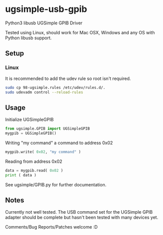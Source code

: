 # ugsimple-usb-gpib
Python3 libusb UGSimple GPIB Driver

Tested using Linux, should work for Mac OSX, Windows and any OS with Python libusb support.


## Setup

### Linux

It is recommended to add the udev rule so root isn't required.

```bash
sudo cp 98-ugsimple.rules /etc/udev/rules.d/.
sudo udevadm control --reload-rules
```


## Usage

Initialize UGSimpleGPIB

```python
from ugsimple.GPIB import UGSimpleGPIB
mygpib = UGSimpleGPIB()

```

Writing "my command" a command to address 0x02
```python
mygpib.write( 0x02, "my command" )
```

Reading from address 0x02
```python
data = mygpib.read( 0x02 )
print ( data )
```

See ugsimple/GPIB.py for further documentation.


## Notes

Currently not well tested.
The USB command set for the UGSimple GPIB adapter should be complete but hasn't been tested with many devices yet.


Comments/Bug Reports/Patches welcome :D



